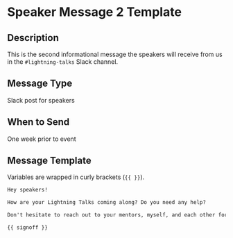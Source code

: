 # Speaker Message 2 Template

## Description

This is the second informational message the speakers will receive from us in the `#lightning-talks` Slack channel.

## Message Type

Slack post for speakers

## When to Send

One week prior to event

## Message Template

Variables are wrapped in curly brackets (`{{ }}`).

````md
Hey speakers!

How are your Lightning Talks coming along? Do you need any help?

Don't hesitate to reach out to your mentors, myself, and each other for support!

{{ signoff }}
````
